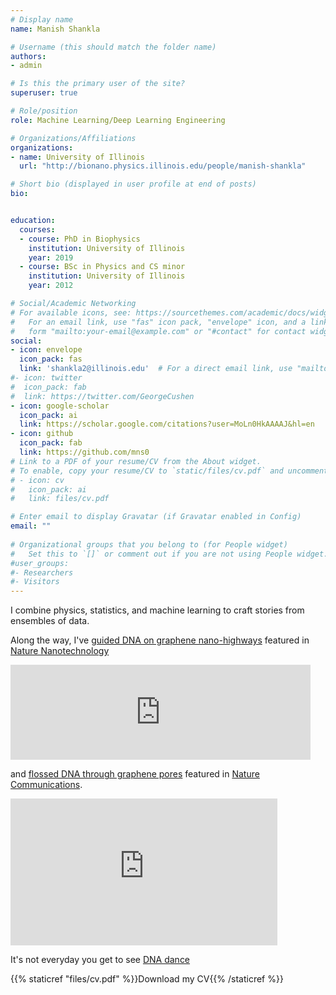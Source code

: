 ```yaml
---
# Display name
name: Manish Shankla 

# Username (this should match the folder name)
authors:
- admin

# Is this the primary user of the site?
superuser: true

# Role/position
role: Machine Learning/Deep Learning Engineering 

# Organizations/Affiliations
organizations:
- name: University of Illinois
  url: "http://bionano.physics.illinois.edu/people/manish-shankla"

# Short bio (displayed in user profile at end of posts)
bio: 


education:
  courses:
  - course: PhD in Biophysics 
    institution: University of Illinois 
    year: 2019
  - course: BSc in Physics and CS minor 
    institution: University of Illinois 
    year: 2012

# Social/Academic Networking
# For available icons, see: https://sourcethemes.com/academic/docs/widgets/#icons
#   For an email link, use "fas" icon pack, "envelope" icon, and a link in the
#   form "mailto:your-email@example.com" or "#contact" for contact widget.
social:
- icon: envelope
  icon_pack: fas
  link: 'shankla2@illinois.edu'  # For a direct email link, use "mailto:test@example.org".
#- icon: twitter
#  icon_pack: fab
#  link: https://twitter.com/GeorgeCushen
- icon: google-scholar
  icon_pack: ai
  link: https://scholar.google.com/citations?user=MoLn0HkAAAAJ&hl=en 
- icon: github
  icon_pack: fab
  link: https://github.com/mns0
# Link to a PDF of your resume/CV from the About widget.
# To enable, copy your resume/CV to `static/files/cv.pdf` and uncomment the lines below.
# - icon: cv
#   icon_pack: ai
#   link: files/cv.pdf

# Enter email to display Gravatar (if Gravatar enabled in Config)
email: ""
 
# Organizational groups that you belong to (for People widget)
#   Set this to `[]` or comment out if you are not using People widget.
#user_groups:
#- Researchers
#- Visitors
---
```



I combine physics, statistics, and machine learning to craft stories from ensembles of data. 


Along the way, I've [guided DNA on graphene nano-highways](http://bionano.physics.illinois.edu/node/302) featured in [Nature Nanotechnology](https://www.nature.com/nnano/volumes/14/issues/9)

<div style=”float:left;margin-right:14px;”>  <iframe width="480" height="152" src="https://www.youtube.com/embed/WlMTCDlzPGo" frameborder="0" allow="accelerometer; autoplay; encrypted-media; gyroscope; picture-in-picture" allowfullscreen></iframe> </div> 







and [flossed DNA through graphene pores](http://bionano.physics.illinois.edu/node/147) featured in [Nature Communications](https://www.nature.com/articles/ncomms6171).

<div style=”float:left;margin-right:14px;”> <iframe width="427" height="235"
src="https://www.youtube.com/embed/9FiiqhV5pAE"
frameborder="0" 
allow="accelerometer; autoplay; encrypted-media; gyroscope; picture-in-picture" 
allowfullscreen></iframe>
</div>

It's not everyday you get to see [DNA dance](http://bionano.physics.illinois.edu/sites/default/files/videos/converted/966/output_mpeg-4_640x480_1425324285.mp4)  


{{% staticref "files/cv.pdf" %}}Download my CV{{% /staticref %}}

 
